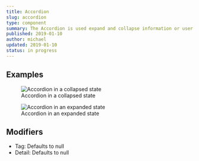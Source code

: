 ```yaml
---
title: Accordion
slug: accordion
type: component
summary: The Accordion is used expand and collapse information or user input controls.
published: 2019-01-10
author: michael
updated: 2019-01-10
status: in progress
---
```


##  Examples

<figure>
    <img src="/static/images/accordion-collapsed.png" alt="Accordion in a collapsed state">
    <figcaption>Accordion in a collapsed state</figcaption>
</figure>

<figure>
    <img src="/static/images/accordion-expanded.png" alt="Accordion in an expanded state">
    <figcaption>Accordion in an expanded state</figcaption>
</figure>

## Modifiers
* Tag: Defaults to null
* Detail: Defaults to null